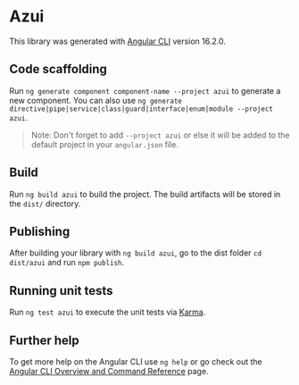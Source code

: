 # Azui

This library was generated with [Angular CLI](https://github.com/angular/angular-cli) version 16.2.0.

## Code scaffolding

Run `ng generate component component-name --project azui` to generate a new component. You can also use `ng generate directive|pipe|service|class|guard|interface|enum|module --project azui`.
> Note: Don't forget to add `--project azui` or else it will be added to the default project in your `angular.json` file. 

## Build

Run `ng build azui` to build the project. The build artifacts will be stored in the `dist/` directory.

## Publishing

After building your library with `ng build azui`, go to the dist folder `cd dist/azui` and run `npm publish`.

## Running unit tests

Run `ng test azui` to execute the unit tests via [Karma](https://karma-runner.github.io).

## Further help

To get more help on the Angular CLI use `ng help` or go check out the [Angular CLI Overview and Command Reference](https://angular.io/cli) page.
